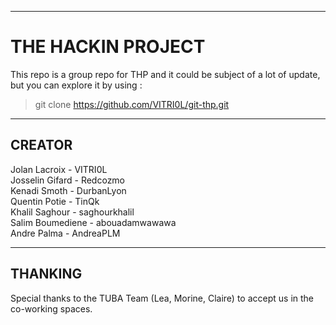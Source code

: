 ***
# THE HACKIN PROJECT
This repo is a group repo for THP and it could be subject of a lot of update, but you can explore it by using :
> git clone https://github.com/VITRI0L/git-thp.git

***
## CREATOR
Jolan Lacroix - VITRI0L<br>
Josselin Gifard - Redcozmo<br>
Kenadi Smoth - DurbanLyon<br>
Quentin Potie - TinQk<br>
Khalil Saghour - saghourkhalil<br>
Salim Boumediene - abouadamwawawa<br>
Andre Palma - AndreaPLM

***
## THANKING

Special thanks to the TUBA Team (Lea, Morine, Claire) to accept us in the co-working spaces.